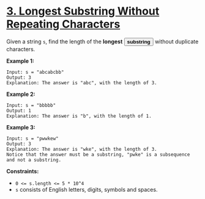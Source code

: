 # [3. Longest Substring Without Repeating Characters](https://leetcode.com/problems/longest-substring-without-repeating-characters/description/)

Given a string <code>s</code>, find the length of the **longest**  <button type="button" aria-haspopup="dialog" aria-expanded="false" aria-controls="radix-:rs:" data-state="closed" class="">**substring** </button> without duplicate characters.

**Example 1:**

```
Input: s = "abcabcbb"
Output: 3
Explanation: The answer is "abc", with the length of 3.
```

**Example 2:**

```
Input: s = "bbbbb"
Output: 1
Explanation: The answer is "b", with the length of 1.
```

**Example 3:**

```
Input: s = "pwwkew"
Output: 3
Explanation: The answer is "wke", with the length of 3.
Notice that the answer must be a substring, "pwke" is a subsequence and not a substring.
```

**Constraints:**

- <code>0 <= s.length <= 5 * 10^4</code>
- <code>s</code> consists of English letters, digits, symbols and spaces.